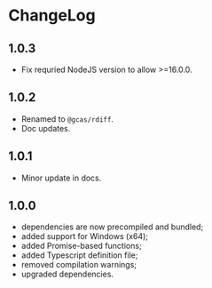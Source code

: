# ChangeLog

## 1.0.3

-   Fix requried NodeJS version to allow >=16.0.0.

## 1.0.2

-   Renamed to `@gcas/rdiff`.
-   Doc updates.

## 1.0.1

-   Minor update in docs.

## 1.0.0

-   dependencies are now precompiled and bundled;
-   added support for Windows (x64);
-   added Promise-based functions;
-   added Typescript definition file;
-   removed compilation warnings;
-   upgraded dependencies.
